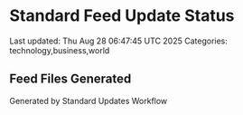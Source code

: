 # Standard Feed Update Status
Last updated: Thu Aug 28 06:47:45 UTC 2025
Categories: technology,business,world

## Feed Files Generated

Generated by Standard Updates Workflow
